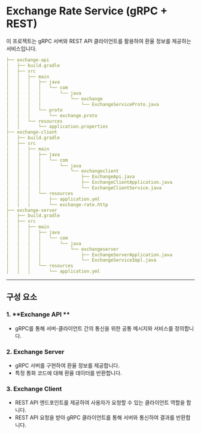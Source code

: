 # Exchange Rate Service (gRPC + REST)

이 프로젝트는 gRPC 서버와 REST API 클라이언트를 활용하여 환율 정보를 제공하는 서비스입니다.

```yml
├── exchange-api
│   ├── build.gradle
│   ├── src
│   │   ├── main
│   │   │   ├── java
│   │   │   │   └── com
│   │   │   │       └── java
│   │   │   │           └── exchange
│   │   │   │               └── ExchangeServiceProto.java
│   │   │   └── proto
│   │   │       └── exchange.proto
│   │   └── resources
│   │       └── application.properties
├── exchange-client
│   ├── build.gradle
│   ├── src
│   │   ├── main
│   │   │   ├── java
│   │   │   │   └── com
│   │   │   │       └── java
│   │   │   │           └── exchangeclient
│   │   │   │               ├── ExchangeApi.java
│   │   │   │               ├── ExchangeClientApplication.java
│   │   │   │               └── ExchangeClientService.java
│   │   │   └── resources
│   │   │       ├── application.yml
│   │   │       └── exchange-rate.http
├── exchange-server
│   ├── build.gradle
│   ├── src
│   │   ├── main
│   │   │   ├── java
│   │   │   │   └── com
│   │   │   │       └── java
│   │   │   │           └── exchangeserver
│   │   │   │               ├── ExchangeServerApplication.java
│   │   │   │               └── ExchangeServiceImpl.java
│   │   │   └── resources
│   │   │       └── application.yml
```

---

## 구성 요소

### 1. **Exchange API **
- gRPC를 통해 서버-클라이언트 간의 통신을 위한 공통 메시지와 서비스를 정의합니다.

### 2. **Exchange Server**
- gRPC 서버를 구현하여 환율 정보를 제공합니다.
- 특정 통화 코드에 대해 환율 데이터를 반환합니다.

### 3. **Exchange Client**
- REST API 엔드포인트를 제공하여 사용자가 요청할 수 있는 클라이언트 역할을 합니다.
- REST API 요청을 받아 gRPC 클라이언트를 통해 서버와 통신하여 결과를 반환합니다.
